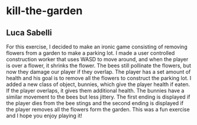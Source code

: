 # kill-the-garden
## Luca Sabelli

For this exercise, I decided to make an ironic game consisting of removing flowers from a garden to make a parking lot. I made a user controlled construction worker that uses WASD to move around, and when the player is over a flower, it shrinks the flower. The bees still pollinate the flowers, but now they damage our player if they overlap. The player has a set amount of health and his goal is to remove all the flowers to construct the parking lot. I added a new class of object, bunnies, which give the player health if eaten. If the player overlaps, it gives them additional health. The bunnies have a similar movement to the bees but less jittery. The first ending is displayed if the player dies from the bee stings and the second ending is displayed if the player removes all the flowers form the garden. This was a fun exercise and I hope you enjoy playing it!  

